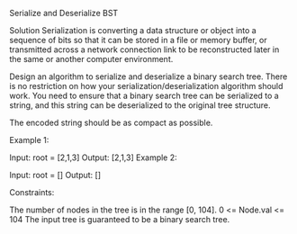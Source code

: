 Serialize and Deserialize BST

Solution
Serialization is converting a data structure or object into a sequence of bits so that it can be stored in a file or memory buffer, or transmitted across a network connection link to be reconstructed later in the same or another computer environment.

Design an algorithm to serialize and deserialize a binary search tree. There is no restriction on how your serialization/deserialization algorithm should work. You need to ensure that a binary search tree can be serialized to a string, and this string can be deserialized to the original tree structure.

The encoded string should be as compact as possible.

Example 1:

Input: root = [2,1,3]
Output: [2,1,3]
Example 2:

Input: root = []
Output: []

Constraints:

The number of nodes in the tree is in the range [0, 104].
0 <= Node.val <= 104
The input tree is guaranteed to be a binary search tree.
